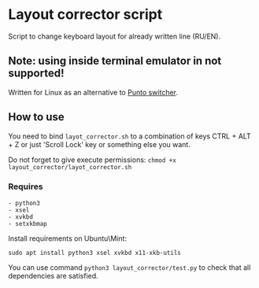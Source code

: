 Layout corrector script
================
Script to change keyboard layout for already written line (RU/EN).

## Note: using inside terminal emulator in not supported!

Written for Linux as an alternative to [Punto switcher](https://punto.yandex.ru/).

## How to use
You need to bind `layot_corrector.sh` 
to a combination of keys CTRL + ALT + Z
or just 'Scroll Lock' key or something else you want.

Do not forget to give execute permissions:
```chmod +x layout_corrector/layot_corrector.sh```


### Requires
    
    - python3
    - xsel
    - xvkbd
    - setxkbmap
    
Install requirements on Ubuntu\Mint:
```
sudo apt install python3 xsel xvkbd x11-xkb-utils
```

You can use command `python3 layout_corrector/test.py` to check that all dependencies are satisfied.
